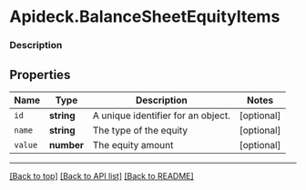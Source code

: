 # Apideck.BalanceSheetEquityItems

### Description

## Properties
Name | Type | Description | Notes
------------ | ------------- | ------------- | -------------
`id` | **string** | A unique identifier for an object. | [optional] 
`name` | **string** | The type of the equity | [optional] 
`value` | **number** | The equity amount | [optional] 





---

[[Back to top]](#) [[Back to API list]](../../../../README.md#documentation-for-api-endpoints) [[Back to README]](../../../../README.md)


